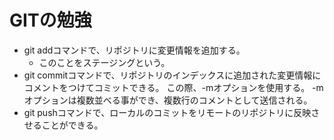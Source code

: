 # GITの勉強
- git addコマンドで、リポジトリに変更情報を追加する。
	- このことをステージングという。
- git commitコマンドで、リポジトリのインデックスに追加された変更情報にコメントをつけてコミットできる。
この際、-mオプションを使用する。
-mオプションは複数並べる事ができ、複数行のコメントとして送信される。
- git pushコマンドで、ローカルのコミットをリモートのリポジトリに反映させることができる。

